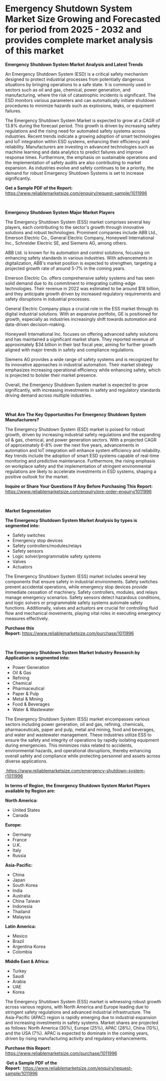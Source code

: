 <p><h1>Emergency Shutdown System Market Size Growing and Forecasted for period from 2025 - 2032 and provides complete market analysis of this market</h1></p><p><strong>Emergency Shutdown System Market Analysis and Latest Trends</strong></p>
<p><p>An Emergency Shutdown System (ESD) is a critical safety mechanism designed to protect industrial processes from potentially dangerous situations by bringing operations to a safe state. It is commonly used in sectors such as oil and gas, chemical, power generation, and manufacturing, where the risk of catastrophic incidents is significant. The ESD monitors various parameters and can automatically initiate shutdown procedures to minimize hazards such as explosions, leaks, or equipment failures.</p><p>The Emergency Shutdown System Market is expected to grow at a CAGR of 13.8% during the forecast period. This growth is driven by increasing safety regulations and the rising need for automated safety systems across industries. Recent trends indicate a growing adoption of smart technologies and IoT integration within ESD systems, enhancing their efficiency and reliability. Manufacturers are investing in advanced technologies such as machine learning and data analytics to predict failures and improve response times. Furthermore, the emphasis on sustainable operations and the implementation of safety audits are also contributing to market expansion. As industries evolve and safety continues to be a priority, the demand for robust Emergency Shutdown Systems is set to increase significantly.</p></p>
<p><strong>Get a Sample PDF of the Report:&nbsp;</strong> <a href="https://www.reliablemarketsize.com/enquiry/request-sample/1011996?utm_campaign=2470&utm_medium=2&utm_source=Github&utm_content=ia&utm_term=17042025&utm_id=emergency-shutdown-system">https://www.reliablemarketsize.com/enquiry/request-sample/1011996</a></p>
<p>&nbsp;</p>
<p><strong>Emergency Shutdown System Major Market Players</strong></p>
<p><p>The Emergency Shutdown System (ESS) market comprises several key players, each contributing to the sector's growth through innovative solutions and robust technologies. Prominent companies include ABB Ltd., Emerson Electric Co., General Electric Company, Honeywell International Inc., Schneider Electric SE, and Siemens AG, among others. </p><p>ABB Ltd. is known for its automation and control solutions, focusing on enhancing safety standards in various industries. With advancements in digitalization, ABB's market position is expected to strengthen, targeting a projected growth rate of around 5-7% in the coming years.</p><p>Emerson Electric Co. offers comprehensive safety systems and has seen solid demand due to its commitment to integrating cutting-edge technologies. Their revenue in 2022 was estimated to be around $18 billion, and they anticipate growth driven by increased regulatory requirements and safety disruptions in industrial processes.</p><p>General Electric Company plays a crucial role in the ESS market through its digital industrial solutions. With an expansive portfolio, GE is positioned for growth, especially as industries increasingly shift towards automation and data-driven decision-making.</p><p>Honeywell International Inc. focuses on offering advanced safety solutions and has maintained a significant market share. They reported revenue of approximately $34 billion in their last fiscal year, aiming for further growth aligned with major trends in safety and compliance regulations.</p><p>Siemens AG provides a wide range of safety systems and is recognized for its innovative approaches in industrial automation. Their market strategy emphasizes increasing operational efficiency while enhancing safety, which is projected to bolster their market presence.</p><p>Overall, the Emergency Shutdown System market is expected to grow significantly, with increasing investments in safety and regulatory standards driving demand across multiple industries.</p></p>
<p>&nbsp;</p>
<p><strong>What Are The Key Opportunities For Emergency Shutdown System Manufacturers?</strong></p>
<p><p>The Emergency Shutdown System (ESD) market is poised for robust growth, driven by increasing industrial safety regulations and the expanding oil & gas, chemical, and power generation sectors. With a projected CAGR of approximately 6-8% over the next five years, advancements in automation and IoT integration will enhance system efficiency and reliability. Key trends include the adoption of smart ESD systems capable of real-time monitoring and predictive maintenance. Furthermore, the rising emphasis on workplace safety and the implementation of stringent environmental regulations are likely to accelerate investments in ESD systems, shaping a positive outlook for the market.</p></p>
<p><strong>Inquire or Share Your Questions If Any Before Purchasing This Report:</strong> <a href="https://www.reliablemarketsize.com/enquiry/pre-order-enquiry/1011996?utm_campaign=2470&utm_medium=2&utm_source=Github&utm_content=ia&utm_term=17042025&utm_id=emergency-shutdown-system">https://www.reliablemarketsize.com/enquiry/pre-order-enquiry/1011996</a></p>
<p>&nbsp;</p>
<p><strong>Market Segmentation</strong></p>
<p><strong>The Emergency Shutdown System Market Analysis by types is segmented into:</strong></p>
<p><ul><li>Safety switches</li><li>Emergency stop devices</li><li>Safety controllers/modules/relays</li><li>Safety sensors</li><li>Logic solver/programmable safety systems</li><li>Valves</li><li>Actuators</li></ul></p>
<p><p>The Emergency Shutdown System (ESS) market includes several key components that ensure safety in industrial environments. Safety switches prevent accidental operations, while emergency stop devices provide immediate cessation of machinery. Safety controllers, modules, and relays manage emergency scenarios. Safety sensors detect hazardous conditions, and logic solvers or programmable safety systems automate safety functions. Additionally, valves and actuators are crucial for controlling fluid flow and mechanical movements, playing vital roles in executing emergency measures effectively.</p></p>
<p><strong>Purchase this Report:&nbsp;</strong><a href="https://www.reliablemarketsize.com/purchase/1011996?utm_campaign=2470&utm_medium=2&utm_source=Github&utm_content=ia&utm_term=17042025&utm_id=emergency-shutdown-system">https://www.reliablemarketsize.com/purchase/1011996</a></p>
<p>&nbsp;</p>
<p><strong>The Emergency Shutdown System Market Industry Research by Application is segmented into:</strong></p>
<p><ul><li>Power Generation</li><li>Oil & Gas</li><li>Refining</li><li>Chemical</li><li>Pharmaceutical</li><li>Paper & Pulp</li><li>Metal & Mining</li><li>Food & Beverages</li><li>Water & Wastewater</li></ul></p>
<p><p>The Emergency Shutdown System (ESS) market encompasses various sectors including power generation, oil and gas, refining, chemicals, pharmaceuticals, paper and pulp, metal and mining, food and beverages, and water and wastewater management. These industries utilize ESS to ensure the safety and integrity of operations by rapidly isolating equipment during emergencies. This minimizes risks related to accidents, environmental hazards, and operational disruptions, thereby enhancing overall safety and compliance while protecting personnel and assets across diverse applications.</p></p>
<p><a href="https://www.reliablemarketsize.com/emergency-shutdown-system-r1011996?utm_campaign=2470&utm_medium=2&utm_source=Github&utm_content=ia&utm_term=17042025&utm_id=emergency-shutdown-system">&nbsp;https://www.reliablemarketsize.com/emergency-shutdown-system-r1011996</a></p>
<p><strong>In terms of Region, the Emergency Shutdown System Market Players available by Region are:</strong></p>
<p>
    <p> <strong> North America: </strong>
        <ul>
            <li>United States</li>
            <li>Canada</li>
        </ul>
        </p> 
    <p> <strong> Europe: </strong>
        <ul>
            <li>Germany</li>
            <li>France</li>
            <li>U.K.</li>
            <li>Italy</li>
            <li>Russia</li>
        </ul>
        </p> 
    <p> <strong> Asia-Pacific: </strong>
        <ul>
            <li>China</li>
            <li>Japan</li>
            <li>South Korea</li>
            <li>India</li>
            <li>Australia</li>
            <li>China Taiwan</li>
            <li>Indonesia</li>
            <li>Thailand</li>
            <li>Malaysia</li>
        </ul>
        </p> 
    <p> <strong> Latin America: </strong>
        <ul>
            <li>Mexico</li>
            <li>Brazil</li>
            <li>Argentina Korea</li>
            <li>Colombia</li>
        </ul>
        </p> 
    <p> <strong> Middle East & Africa: </strong>
        <ul>
            <li>Turkey</li>
            <li>Saudi</li>
            <li>Arabia</li>
            <li>UAE</li>
            <li>Korea</li>
        </ul>
    </p>
    </p>
<p><p>The Emergency Shutdown System (ESS) market is witnessing robust growth across various regions, with North America and Europe leading due to stringent safety regulations and advanced industrial infrastructure. The Asia-Pacific (APAC) region is rapidly emerging due to industrial expansion and increasing investments in safety systems. Market shares are projected as follows: North America (30%), Europe (25%), APAC (28%), China (10%), and the USA (7%). APAC is expected to dominate in the coming years, driven by rising manufacturing activity and regulatory enhancements.</p></p>
<p><strong>Purchase this Report: </strong><a href="https://www.reliablemarketsize.com/purchase/1011996?utm_campaign=2470&utm_medium=2&utm_source=Github&utm_content=ia&utm_term=17042025&utm_id=emergency-shutdown-system">https://www.reliablemarketsize.com/purchase/1011996</a></p>
<p>&nbsp;<strong>Get a Sample PDF of the Report:&nbsp;&nbsp;</strong><a href="https://www.reliablemarketsize.com/enquiry/request-sample/1011996?utm_campaign=2470&utm_medium=2&utm_source=Github&utm_content=ia&utm_term=17042025&utm_id=emergency-shutdown-system">https://www.reliablemarketsize.com/enquiry/request-sample/1011996</a></p>
<p><strong></strong></p>
<p><p></p><p></p><p></p></p>